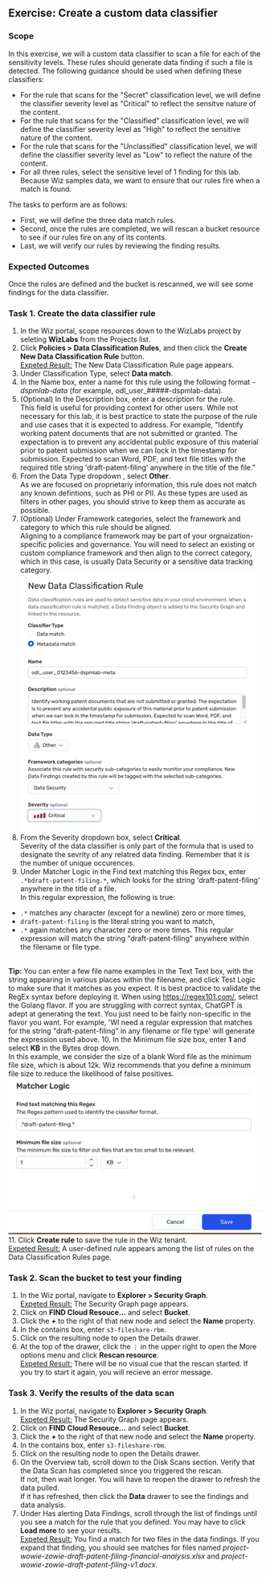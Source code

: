 ## Exercise: Create a custom data classifier

### Scope

In this exercise, we will a custom data classifier to scan a file for each of the sensitivity levels. These rules should generate data finding if such a file is detected. The following guidance should be used when defining these classifiers:
* For the rule that scans for the "Secret" classification level, we will define the classifier severity level as "Critical" to reflect the sensitve nature of the content.
* For the rule that scans for the "Classified" classification level, we will define the classifier severity level as "High" to reflect the sensitive nature of the content.
* For the rule that scans for the "Unclassified" classification level, we will define the classifier severity level as "Low" to reflect the nature of the content.
* For all three rules, select the sensitive level of 1 finding for this lab. Because Wiz samples data, we want to ensure that our rules fire when a match is found. 

The tasks to perform are as follows:

* First, we will define the three data match rules. 
* Second, once the rules are completed, we will rescan a bucket resource to see if our rules fire on any of its contents.
* Last, we will verify our rules by reviewing the finding results. 

### Expected Outcomes

Once the rules are defined and the bucket is rescanned, we will see some findings for the data classifier. 

### Task 1. Create the data classifier rule

1. In the Wiz portal, scope resources down to the WizLabs project by seleting **WizLabs** from the Projects list.
2. Click **Policies > Data Classification Rules**, and then click the **Create New Data Classification Rule** button.
<br/><ins>Expeted Result:</ins> The New Data Classification Rule page appears. 
3. Under Classification Type, select **Data match**.
4. In the Name box, enter a name for this rule using the following format *<login-username>-dspmlab-data* (for example, odl_user_#####-dspmlab-data).
5. (Optional) In the Description box, enter a description for the rule.
<br/>This field is useful for providing context for other users. While not necessary for this lab, it is best practice to state the purpose of the rule and use cases that it is expected to address. For example, "Identify working patent documents that are not submitted or granted. The expectation is to prevent any accidental public exposure of this material prior to patent submission when we can lock in the timestamp for submission. Expected to scan Word, PDF, and text file titles with the required title string 'draft-patent-filing' anywhere in the title of the file."
6. From the Data Type dropdown , select **Other**. <br/>
As we are focused on proprietariy information, this rule does not match any known defintions, such as PHI or PII. As these types are used as filters in other pages, you should strive to keep them as accurate as possible.
7. (Optional) Under Framework categories, select the framework and category to which this rule should be aligned.
<br/> Aligning to a compliance framework may be part of your orgnaization-specific policies and governance. You will need to select an existing or custom compliance framework and then align to the correct category, which in this case, is usually Data Security or a sensitive data tracking category.
![Metadata Classifier Rule Properties](img/meta-data-class-descript.png)
8. From the Severity dropdown box, select **Critical**.
<br/>Severity of the data classifier is only part of the formula that is used to designate the sevrity of any relatred data finding. Remember that it is the number of unique occurences.
9. Under Matcher Logic in the Find text matching this Regex box, enter <code>.\*bdraft-patent-filing.\*</code>, which looks for the string 'draft-patent-filing' anywhere in the title of a file.
<br/>In this regular expression, the following is true:
* <code>.*</code> matches any character (except for a newline) zero or more times, 
* <code>draft-patent-filing</code> is the literal string you want to match, 
* <code>.*</code> again matches any character zero or more times.
This regular expression will match the string "draft-patent-filing" anywhere within the filename or file type.

<br/>**Tip:** You can enter a few file name examples in the Text Text box, with the string appearing in various places within the filename, and click Test Logic to make sure that it matches as you expect. It is best practice to validate the RegEx syntax before deploying it. When using https://regex101.com/, select the Golang flavor. If you are struggling with correct syntax, ChatGPT is adept at generating the text. You just need to be fairly non-specific in the flavor you want. For example, 'WI need a regular expression that matches for the string "draft-patent-filing" in any filename or file type' will generate the expression used above. 
10. In the Minimum file size box, enter **1** and select **KB** in the Bytes drop down. 
<br/>In this example, we consider the size of a blank Word file as the minimum file size, which is about 12k. Wiz recommends that you define a minimum file size to reduce the likelihood of false positives.
![Metadata Match Properties](img/meta-data-match-criteria.png)
11. Click **Create rule** to save the rule in the Wiz tenant.
<br/><ins>Expeted Result:</ins> A user-defined rule appears among the list of rules on the Data Classification Rules page. 

### Task 2. Scan the bucket to test your finding
1. In the Wiz portal, navigate to **Explorer > Security Graph**.
<br/><ins>Expeted Result:</ins> The Security Graph page appears. 
2. Click on **FIND Cloud Resouce...** and select **Bucket**.
3. Click the **+** to the right of that new node and select the **Name** property.
4. In the contains box, enter <code>s3-fileshare-rbm</code>.
5. Click on the resulting node to open the Details drawer.
6. At the top of the drawer, click the <code>&#x22EE;</code> in the upper right to open the More options menu and click **Rescan resource**.
<br/><ins>Expeted Result:</ins> There will be no visual cue that the rescan started. If you try to start it again, you will recieve an error message.

### Task 3. Verify the results of the data scan
1. In the Wiz portal, navigate to **Explorer > Security Graph**.
<br/><ins>Expeted Result:</ins> The Security Graph page appears. 
2. Click on **FIND Cloud Resouce...** and select **Bucket**.
3. Click the **+** to the right of that new node and select the **Name** property.
4. In the contains box, enter <code>s3-fileshare-rbm</code>.
5. Click on the resulting node to open the Details drawer.
6. On the Overview tab, scroll down to the Disk Scans section. Verify that the Data Scan has completed since you triggered the rescan. 
<br>If not, then wait longer. You will have to reopen the drawer to refresh the data pulled. 
<br>If it has refreshed, then click the **Data** drawer to see the findings and data analysis.
7. Under Has alerting Data Findings, scroll through the list of findings until you see a match for the rule that you defined. You may have to click **Load more** to see your results. 
<br/><ins>Expeted Result:</ins> You find a match for two files in the data findings. If you expand that finding, you should see matches for files named *project-wowie-zowie-draft-patent-filing-financial-analysis.xlsx*
and *project-wowie-zowie-draft-patent-filing-v1.docx*.
